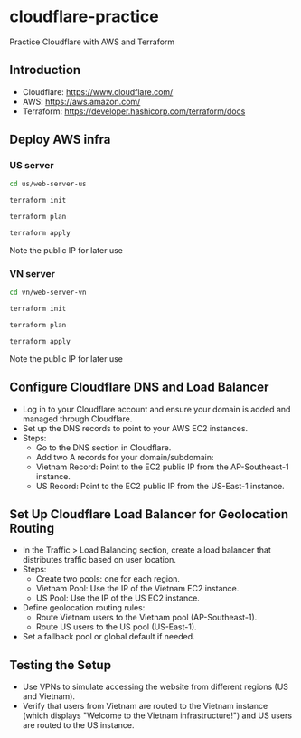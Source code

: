 # cloudflare-practice

Practice Cloudflare with AWS and Terraform

## Introduction

- Cloudflare: https://www.cloudflare.com/
- AWS: https://aws.amazon.com/
- Terraform: https://developer.hashicorp.com/terraform/docs

## Deploy AWS infra

### US server

```bash
cd us/web-server-us

terraform init

terraform plan

terraform apply
```

Note the public IP for later use

### VN server

```bash
cd vn/web-server-vn

terraform init

terraform plan

terraform apply
```

Note the public IP for later use

## Configure Cloudflare DNS and Load Balancer

- Log in to your Cloudflare account and ensure your domain is added and managed through Cloudflare.
- Set up the DNS records to point to your AWS EC2 instances.
- Steps:
  - Go to the DNS section in Cloudflare.
  - Add two A records for your domain/subdomain:
  - Vietnam Record: Point to the EC2 public IP from the AP-Southeast-1 instance.
  - US Record: Point to the EC2 public IP from the US-East-1 instance.

## Set Up Cloudflare Load Balancer for Geolocation Routing

- In the Traffic > Load Balancing section, create a load balancer that distributes traffic based on user location.
- Steps:
  - Create two pools: one for each region.
  - Vietnam Pool: Use the IP of the Vietnam EC2 instance.
  - US Pool: Use the IP of the US EC2 instance.
- Define geolocation routing rules:
  - Route Vietnam users to the Vietnam pool (AP-Southeast-1).
  - Route US users to the US pool (US-East-1).
- Set a fallback pool or global default if needed.

## Testing the Setup

- Use VPNs to simulate accessing the website from different regions (US and Vietnam).
- Verify that users from Vietnam are routed to the Vietnam instance (which displays "Welcome to the Vietnam infrastructure!") and US users are routed to the US instance.
